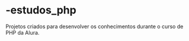 # -estudos_php
 Projetos criados para desenvolver os conhecimentos durante o curso de PHP da Alura.
